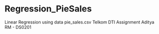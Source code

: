# Regression_PieSales
Linear Regression using data pie_sales.csv
Telkom DTI Assignment
Aditya RM - DS0201
